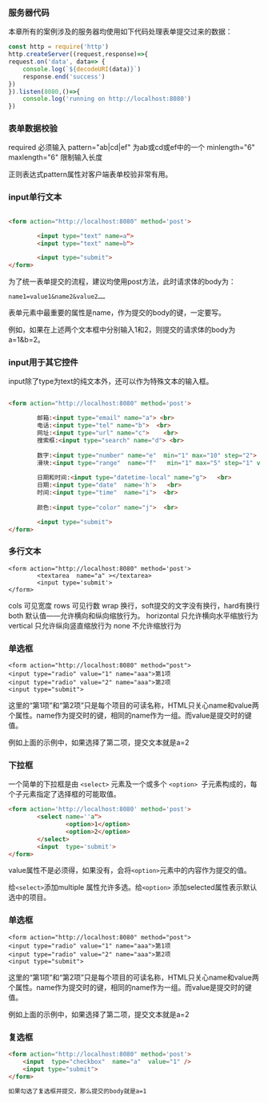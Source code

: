 ###  服务器代码

本章所有的案例涉及的服务器均使用如下代码处理表单提交过来的数据：

```js
const http = require('http')
http.createServer((request,response)=>{
request.on('data', data=> {
    console.log(`${decodeURI(data)}`)
    response.end('success')
})
}).listen(8080,()=>{
    console.log('running on http://localhost:8080')
})

```

###  表单数据校验


required	必须输入
pattern="ab|cd|ef"	为ab或cd或ef中的一个
minlength="6" maxlength="6"	限制输入长度

正则表达式pattern属性对客户端表单校验非常有用。


###  input单行文本

```html

<form action="http://localhost:8080" method='post'>

        <input type="text" name=a">
        <input type="text" name=b">

        <input type="submit">
</form>

```

为了统一表单提交的流程，建议均使用post方法，此时请求体的body为：

```
name1=value1&name2&value2……
```

表单元素中最重要的属性是name，作为提交的body的键，一定要写。

例如，如果在上述两个文本框中分别输入1和2，则提交的请求体的body为a=1&b=2。


###  input用于其它控件

input除了type为text的纯文本外，还可以作为特殊文本的输入框。

```html

<form action="http://localhost:8080" method='post'>

        邮箱:<input type="email" name="a"> <br>   
        电话:<input type="tel" name="b">  <br>     
        网址:<input type="url" name="c">    <br>  
        搜索框:<input type="search" name="d"> <br>  
        
        数字:<input type="number" name="e"  min="1" max="10" step="2">  <br>     
        滑块:<input type="range"  name="f"   min="1" max="5" step="1" value="2"> <br> 
        
        日期和时间:<input type="datetime-local" name="g">   <br> 
        日期:<input type="date"  name='h'>   <br>   
        时间:<input type="time"  name="i">  <br>   
        
        颜色:<input type="color" name="j">  <br> 

        <input type="submit">
</form>

```

###  多行文本

```
<form action="http://localhost:8080" method='post'>
        <textarea  name="a" ></textarea>
        <input type='submit'>
</form>
```

cols	可见宽度
rows	可见行数
wrap	换行，soft提交的文字没有换行，hard有换行
both	默认值——允许横向和纵向缩放行为。
horizontal	只允许横向水平缩放行为
vertical	只允许纵向竖直缩放行为
none	不允许缩放行为

###  单选框

```
<form action="http://localhost:8080" method="post">
<input type="radio" value="1" name="aaa">第1项
<input type="radio" value="2" name="aaa">第2项
<input type="submit">
```

这里的“第1项”和“第2项”只是每个项目的可读名称，HTML只关心name和value两个属性。name作为提交时的键，相同的name作为一组。而value是提交时的键值。

例如上面的示例中，如果选择了第二项，提交文本就是a=2


###  下拉框

一个简单的下拉框是由 `<select>` 元素及一个或多个 `<option> `子元素构成的，每个子元素指定了选择框的可能取值。

```html
<form action='http://localhost:8080' method='post'>
        <select name=''a">
                <option>1</option>
                <option>2</option>
        </select>
        <input  type='submit'>
</form>
```

value属性不是必须得，如果没有，会将`<option>`元素中的内容作为提交的值。

给`<select>`添加multiple  属性允许多选。给`<option>` 添加selected属性表示默认选中的项目。

###  单选框

```
<form action="http://localhost:8080" method="post">
<input type="radio" value="1" name="aaa">第1项
<input type="radio" value="2" name="aaa">第2项
<input type="submit">
```

这里的“第1项”和“第2项”只是每个项目的可读名称，HTML只关心name和value两个属性。name作为提交时的键，相同的name作为一组。而value是提交时的键值。

例如上面的示例中，如果选择了第二项，提交文本就是a=2

###  复选框

```html
<form action="http://localhost:8080" method='post'>
    <input  type="checkbox"  name="a"  value="1" />
    <input type="submit">
</form>

如果勾选了复选框并提交，那么提交的body就是a=1




